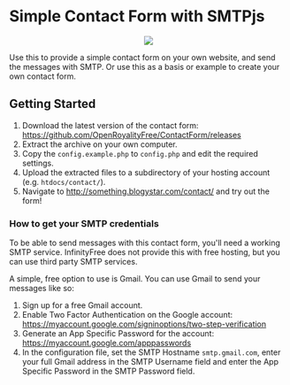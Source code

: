 # Simple Contact Form with SMTPjs

<p align="center">
    <a href="https://img.shields.io/badge/code-passing-green" alt="Coding Status">
        <img src="https://img.shields.io/badge/code-passing-green" /></a>
</p>

Use this to provide a simple contact form on your own website, and send the messages with SMTP. Or use this as a basis or example to create your own contact form. 

## Getting Started

1. Download the latest version of the contact form: https://github.com/OpenRoyalityFree/ContactForm/releases
2. Extract the archive on your own computer.
3. Copy the `config.example.php` to `config.php` and edit the required settings.
4. Upload the extracted files to a subdirectory of your hosting account (e.g. `htdocs/contact/`).
5. Navigate to http://something.blogystar.com/contact/ and try out the form!

### How to get your SMTP credentials

To be able to send messages with this contact form, you'll need a working SMTP service. InfinityFree does not provide this with free hosting, but you can use third party SMTP services.

A simple, free option to use is Gmail. You can use Gmail to send your messages like so:

1. Sign up for a free Gmail account. 
2. Enable Two Factor Authentication on the Google account: https://myaccount.google.com/signinoptions/two-step-verification
3. Generate an App Specific Password for the account: https://myaccount.google.com/apppasswords
4. In the configuration file, set the SMTP Hostname `smtp.gmail.com`, enter your full Gmail address in the SMTP Username field and enter the App Specific Password in the SMTP Password field.
